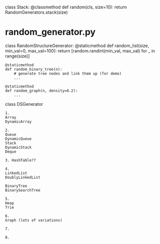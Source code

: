 class Stack:
    @classmethod
    def random(cls, size=10):
        return RandomGenerators.stack(size)


# random_generator.py
class RandomStructureGenerator:
    @staticmethod
    def random_list(size, min_val=0, max_val=100):
        return [random.randint(min_val, max_val) for _ in range(size)]

    @staticmethod
    def random_binary_tree(n):
        # generate tree nodes and link them up (for demo)
        ...

    @staticmethod
    def random_graph(n, density=0.2):
        ...
 
 class DSGenerator
    
    1. 
    Array
    DynamicArray
    
    2.
    Queue
    DynamicQueue
    Stack
    DynamicStack
    Deque
    
    3. HashTable??
    
    4.
    LinkedList
    DoublyLinkedList

    BinaryTree
    BinarySearchTree
    
    5.
    Heap
    Trie
    
    6.
    Graph (lots of variations)
    
    7.
    
    8.
    
    